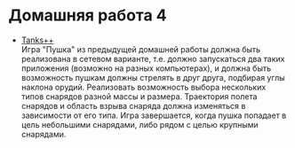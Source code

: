 Домашняя работа 4
=================

- [Tanks++](https://github.com/Victor-Y-Fadeev/SPbSU/tree/master/course2/sem3/hw4/task1) <br/>
Игра "Пушка" из предыдущей домашней работы должна быть реализована в сетевом варианте, т.е. должно запускаться два таких приложения (возможно на разных компьютерах), и должна быть возможность пушкам должны стрелять в друг друга, подбирая углы наклона орудий. Реализовать возможность выбора нескольких типов снарядов разной массы и размера. Траектория полета снарядов и область взрыва снаряда должна изменяться в зависимости от его типа. Игра завершается, когда пушка попадает в цель небольшими снарядами, либо рядом с целью крупными снарядами.

